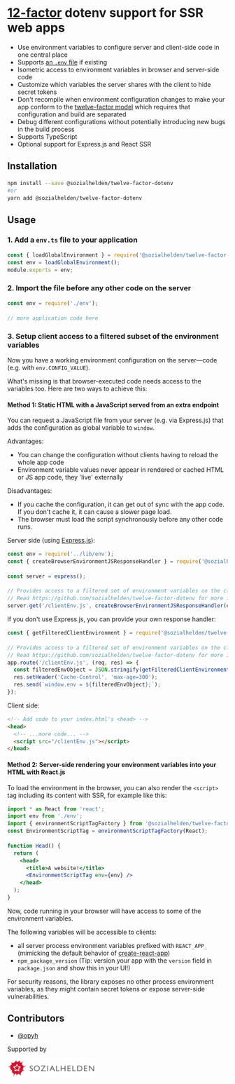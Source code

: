 # [12-factor](https://12factor.net) dotenv support for SSR web apps



- Use environment variables to configure server and client-side code in one central place
- Supports [an `.env` file](https://www.npmjs.com/package/dotenv) if existing
- Isometric access to environment variables in browser and server-side code
- Customize which variables the server shares with the client to hide secret tokens
- Don't recompile when environment configuration changes to make your app conform to the [
  twelve-factor model](https://12factor.net/config) which requires that configuration and build are
  separated
- Debug different configurations without potentially introducing new bugs in the build process
- Supports TypeScript
- Optional support for Express.js and React SSR

## Installation

```bash
npm install --save @sozialhelden/twelve-factor-dotenv
#or
yarn add @sozialhelden/twelve-factor-dotenv
```

## Usage

### 1. Add a `env.ts` file to your application

```typescript
const { loadGlobalEnvironment } = require('@sozialhelden/twelve-factor-dotenv');
const env = loadGlobalEnvironment();
module.exports = env;
```

### 2. Import the file before any other code on the server

```typescript
const env = require('./env');

// more application code here
```

### 3. Setup client access to a filtered subset of the environment variables

Now you have a working environment configuration on the server—code (e.g. with `env.CONFIG_VALUE`).

What's missing is that browser-executed code needs access to the variables too. Here are two ways to
achieve this:

#### Method 1: Static HTML with a JavaScript served from an extra endpoint

You can request a JavaScript file from your server (e.g. via Express.js) that adds the configuration
as global variable to `window`.

Advantages:

- You can change the configuration without clients having to reload the whole app code
- Environment variable values never appear in rendered or cached HTML or JS app code, they 'live'
  externally

Disadvantages:

- If you cache the configuration, it can get out of sync with the app code. If you don't cache it,
  it can cause a slower page load.
- The browser must load the script synchronously before any other code runs.

Server side (using [Express.js](https://expressjs.com)):

```typescript
const env = require('../lib/env');
const { createBrowserEnvironmentJSResponseHandler } = require('@sozialhelden/twelve-factor-dotenv');

const server = express();

// Provides access to a filtered set of environment variables on the client.
// Read https://github.com/sozialhelden/twelve-factor-dotenv for more infos.
server.get('/clientEnv.js', createBrowserEnvironmentJSResponseHandler(env));
```

If you don't use Express.js, you can provide your own response handler:

```typescript
const { getFilteredClientEnvironment } = require('@sozialhelden/twelve-factor-dotenv');

// Provides access to a filtered set of environment variables on the client.
// Read https://github.com/sozialhelden/twelve-factor-dotenv for more infos.
app.route('/clientEnv.js', (req, res) => {
  const filteredEnvObject = JSON.stringify(getFilteredClientEnvironment(env, filterFunction));
  res.setHeader('Cache-Control', 'max-age=300');
  res.send(`window.env = ${filteredEnvObject};`);
});
```

Client side:

```html
<!-- Add code to your index.html's <head> -->
<head>
  <!-- ...more code... -->
  <script src="/clientEnv.js"></script>
</head>
```

#### Method 2: Server-side rendering your environment variables into your HTML with React.js

To load the environment in the browser, you can also render the `<script>` tag including its content
with SSR, for example like this:

```jsx
import * as React from 'react';
import env from './env';
import { environmentScriptTagFactory } from '@sozialhelden/twelve-factor-dotenv';
const EnvironmentScriptTag = environmentScriptTagFactory(React);

function Head() {
  return (
    <head>
      <title>A website!</title>
      <EnvironmentScriptTag env={env} />
    </head>
  );
}
```

Now, code running in your browser will have access to some of the environment variables.

The following variables will be accessible to clients:

- all server process environment variables prefixed with `REACT_APP_` (mimicking the default
  behavior of [create-react-app](https://github.com/facebook/create-react-app))
- `npm_package_version` (Tip: version your app with the `version` field in `package.json` and show
  this in your UI!)

For security reasons, the library exposes no other process environment variables, as they might
contain secret tokens or expose server-side vulnerabilities.

## Contributors

- [@opyh](https://github.com/opyh)

Supported by

[<img alt="Sozialhelden e.V." src='./doc/sozialhelden-logo.svg' width="200" style="vertical-align: middle;">](https://sozialhelden.de)
